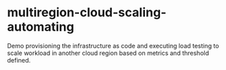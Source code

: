 # multiregion-cloud-scaling-automating
Demo provisioning the infrastructure as code and executing load testing to scale workload in another cloud region based on metrics and threshold defined.
